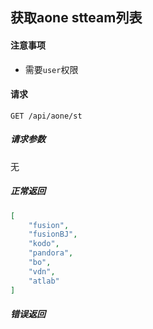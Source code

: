 ## 获取aone stteam列表

#### 注意事项

- 需要`user`权限

#### 请求

```
GET /api/aone/st
```

##### 请求参数

无



##### 正常返回

```json
[
    "fusion",
    "fusionBJ",
    "kodo",
    "pandora",
    "bo",
    "vdn",
    "atlab"
]
```

##### 错误返回
